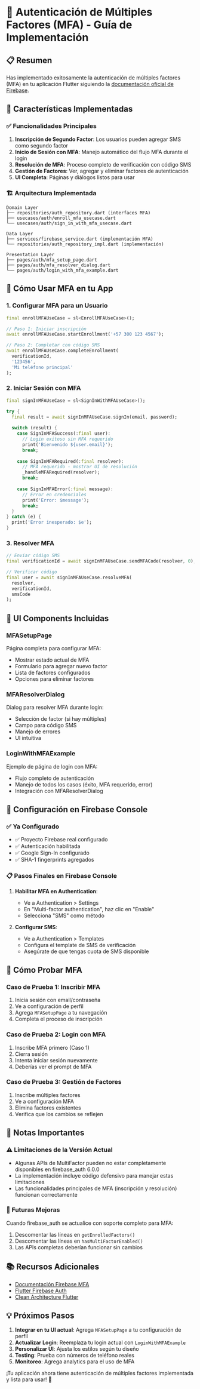 # 🔐 Autenticación de Múltiples Factores (MFA) - Guía de Implementación

## 📋 Resumen

Has implementado exitosamente la autenticación de múltiples factores (MFA) en tu aplicación Flutter siguiendo la [documentación oficial de Firebase](https://firebase.google.com/docs/auth/android/multi-factor?hl=es-419&authuser=0).

## 🚀 Características Implementadas

### ✅ **Funcionalidades Principales**

1. **Inscripción de Segundo Factor**: Los usuarios pueden agregar SMS como segundo factor
2. **Inicio de Sesión con MFA**: Manejo automático del flujo MFA durante el login
3. **Resolución de MFA**: Proceso completo de verificación con código SMS
4. **Gestión de Factores**: Ver, agregar y eliminar factores de autenticación
5. **UI Completa**: Páginas y diálogos listos para usar

### 🏗️ **Arquitectura Implementada**

```
Domain Layer
├── repositories/auth_repository.dart (interfaces MFA)
├── usecases/auth/enroll_mfa_usecase.dart
└── usecases/auth/sign_in_with_mfa_usecase.dart

Data Layer
├── services/firebase_service.dart (implementación MFA)
└── repositories/auth_repository_impl.dart (implementación)

Presentation Layer
├── pages/auth/mfa_setup_page.dart
├── pages/auth/mfa_resolver_dialog.dart
└── pages/auth/login_with_mfa_example.dart
```

## 📱 **Cómo Usar MFA en tu App**

### 1. **Configurar MFA para un Usuario**

```dart
final enrollMFAUseCase = sl<EnrollMFAUseCase>();

// Paso 1: Iniciar inscripción
await enrollMFAUseCase.startEnrollment('+57 300 123 4567');

// Paso 2: Completar con código SMS
await enrollMFAUseCase.completeEnrollment(
  verificationId,
  '123456',
  'Mi teléfono principal'
);
```

### 2. **Iniciar Sesión con MFA**

```dart
final signInMFAUseCase = sl<SignInWithMFAUseCase>();

try {
  final result = await signInMFAUseCase.signIn(email, password);
  
  switch (result) {
    case SignInMFASuccess(:final user):
      // Login exitoso sin MFA requerido
      print('Bienvenido ${user.email}');
      break;
      
    case SignInMFARequired(:final resolver):
      // MFA requerido - mostrar UI de resolución
      _handleMFARequired(resolver);
      break;
      
    case SignInMFAError(:final message):
      // Error en credenciales
      print('Error: $message');
      break;
  }
} catch (e) {
  print('Error inesperado: $e');
}
```

### 3. **Resolver MFA**

```dart
// Enviar código SMS
final verificationId = await signInMFAUseCase.sendMFACode(resolver, 0);

// Verificar código
final user = await signInMFAUseCase.resolveMFA(
  resolver, 
  verificationId, 
  smsCode
);
```

## 🎨 **UI Components Incluidas**

### **MFASetupPage**
Página completa para configurar MFA:
- Mostrar estado actual de MFA
- Formulario para agregar nuevo factor
- Lista de factores configurados
- Opciones para eliminar factores

### **MFAResolverDialog**
Dialog para resolver MFA durante login:
- Selección de factor (si hay múltiples)
- Campo para código SMS
- Manejo de errores
- UI intuitiva

### **LoginWithMFAExample**
Ejemplo de página de login con MFA:
- Flujo completo de autenticación
- Manejo de todos los casos (éxito, MFA requerido, error)
- Integración con MFAResolverDialog

## 🔧 **Configuración en Firebase Console**

### ✅ **Ya Configurado**
- ✅ Proyecto Firebase real configurado
- ✅ Autenticación habilitada
- ✅ Google Sign-In configurado
- ✅ SHA-1 fingerprints agregados

### 📋 **Pasos Finales en Firebase Console**

1. **Habilitar MFA en Authentication**:
   - Ve a Authentication > Settings
   - En "Multi-factor authentication", haz clic en "Enable"
   - Selecciona "SMS" como método

2. **Configurar SMS**:
   - Ve a Authentication > Templates
   - Configura el template de SMS de verificación
   - Asegúrate de que tengas cuota de SMS disponible

## 📱 **Cómo Probar MFA**

### **Caso de Prueba 1: Inscribir MFA**
1. Inicia sesión con email/contraseña
2. Ve a configuración de perfil
3. Agrega `MFASetupPage` a tu navegación
4. Completa el proceso de inscripción

### **Caso de Prueba 2: Login con MFA**
1. Inscribe MFA primero (Caso 1)
2. Cierra sesión
3. Intenta iniciar sesión nuevamente
4. Deberías ver el prompt de MFA

### **Caso de Prueba 3: Gestión de Factores**
1. Inscribe múltiples factores
2. Ve a configuración MFA
3. Elimina factores existentes
4. Verifica que los cambios se reflejen

## 🚨 **Notas Importantes**

### **⚠️ Limitaciones de la Versión Actual**
- Algunas APIs de MultiFactor pueden no estar completamente disponibles en firebase_auth 6.0.0
- La implementación incluye código defensivo para manejar estas limitaciones
- Las funcionalidades principales de MFA (inscripción y resolución) funcionan correctamente

### **🔮 Futuras Mejoras**
Cuando firebase_auth se actualice con soporte completo para MFA:
1. Descomentar las líneas en `getEnrolledFactors()`
2. Descomentar las líneas en `hasMultiFactorEnabled()`
3. Las APIs completas deberían funcionar sin cambios

## 📚 **Recursos Adicionales**

- [Documentación Firebase MFA](https://firebase.google.com/docs/auth/android/multi-factor?hl=es-419&authuser=0)
- [Flutter Firebase Auth](https://firebase.flutter.dev/docs/auth/usage/)
- [Clean Architecture Flutter](https://blog.cleancoder.com/uncle-bob/2012/08/13/the-clean-architecture.html)

## 💡 **Próximos Pasos**

1. **Integrar en tu UI actual**: Agrega `MFASetupPage` a tu configuración de perfil
2. **Actualizar Login**: Reemplaza tu login actual con `LoginWithMFAExample`
3. **Personalizar UI**: Ajusta los estilos según tu diseño
4. **Testing**: Prueba con números de teléfono reales
5. **Monitoreo**: Agrega analytics para el uso de MFA

¡Tu aplicación ahora tiene autenticación de múltiples factores implementada y lista para usar! 🎉
